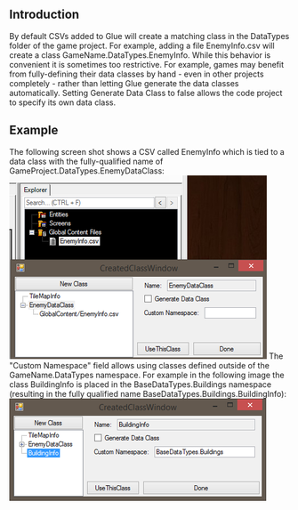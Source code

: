 ## Introduction

By default CSVs added to Glue will create a matching class in the DataTypes folder of the game project. For example, adding a file EnemyInfo.csv will create a class GameName.DataTypes.EnemyInfo. While this behavior is convenient it is sometimes too restrictive. For example, games may benefit from fully-defining their data classes by hand - even in other projects completely - rather than letting Glue generate the data classes automatically. Setting Generate Data Class to false allows the code project to specify its own data class.

## Example

The following screen shot shows a CSV called EnemyInfo which is tied to a data class with the fully-qualified name of GameProject.DataTypes.EnemyDataClass: ![GenerateDataClassFalse.PNG](/media/migrated_media-GenerateDataClassFalse.PNG) The "Custom Namespace" field allows using classes defined outside of the GameName.DataTypes namespace. For example in the following image the class BuildingInfo is placed in the BaseDataTypes.Buildings namespace (resulting in the fully qualified name BaseDataTypes.Buildings.BuildingInfo): ![CustomNamespace.PNG](/media/migrated_media-CustomNamespace.PNG)
